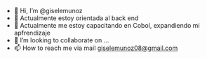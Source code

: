 - 👋 Hi, I’m @giselemunoz
- 👀  Actualmente estoy  orientada al back end
- 🌱 Actualmente me estoy capacitando en Cobol, expandiendo mi apfrendizaje
- 💞️ I’m looking to collaborate on ...
- 📫 How to reach me  via mail giselemunoz08@gmail.com

<!---
giselemunoz/giselemunoz is a ✨ special ✨ repository because its `README.md` (this file) appears on your GitHub profile.
You can click the Preview link to take a look at your changes.
--->
